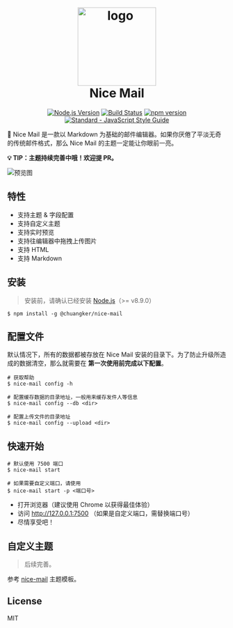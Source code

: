 <h1 align="center">
  <img width="180"  alt="logo" src="https://user-images.githubusercontent.com/7939566/35442502-6ff6b7b8-02e2-11e8-8bb7-02156389054a.png">
  <br>Nice Mail
</h1>

<p align="center">
  <a href="https://nodejs.org"><img src="https://img.shields.io/badge/node-%3E%3D8.9.0-green.svg" alt="Node.js Version"></a>
  <a href="https://circleci.com/gh/chuangker/nice-mail/tree/master"><img src="https://img.shields.io/circleci/project/chuangker/nice-mail/master.svg" alt="Build Status"></a>
  <a href="https://www.npmjs.com/package/@chuangker/nice-mail"><img src="https://img.shields.io/npm/v/@chuangker/nice-mail.svg" alt="npm version"></a>
  <a href="https://standardjs.com"><img src="https://img.shields.io/badge/code_style-standard-brightgreen.svg" alt="Standard - JavaScript Style Guide"></a>
</p>

:love_letter: Nice Mail 是一款以 Markdown 为基础的邮件编辑器。如果你厌倦了平淡无奇的传统邮件格式，那么 Nice Mail 的主题一定能让你眼前一亮。

**:bulb: TIP：主题持续完善中哦！欢迎提 PR。** 

![预览图](https://user-images.githubusercontent.com/7939566/36651196-86a79bf4-1ae2-11e8-864f-7a854598a228.png)

## 特性

- 支持主题 & 字段配置
- 支持自定义主题
- 支持实时预览
- 支持往编辑器中拖拽上传图片
- 支持 HTML
- 支持 Markdown

## 安装

> 安装前，请确认已经安装 [Node.js](https://nodejs.org/en/)（>= v8.9.0）

```shell
$ npm install -g @chuangker/nice-mail
```

## 配置文件

默认情况下，所有的数据都被存放在 Nice Mail 安装的目录下。为了防止升级所造成的数据清空，那么就需要在 **第一次使用前完成以下配置**。

```shell
# 获取帮助
$ nice-mail config -h

# 配置缓存数据的目录地址，一般用来缓存发件人等信息
$ nice-mail config --db <dir>

# 配置上传文件的目录地址
$ nice-mail config --upload <dir>
```

## 快速开始

```shell
# 默认使用 7500 端口
$ nice-mail start

# 如果需要自定义端口，请使用
$ nice-mail start -p <端口号>
```

- 打开浏览器（建议使用 Chrome 以获得最佳体验）
- 访问 http://127.0.0.1:7500 （如果是自定义端口，需替换端口号）
- 尽情享受吧！

## 自定义主题

> 后续完善。

参考 [nice-mail](https://github.com/chuangker/nice-mail/blob/master/templates/nice-mail) 主题模板。

## License

MIT
